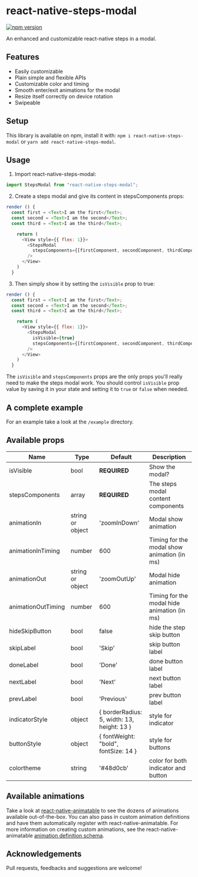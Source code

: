 # react-native-steps-modal

[![npm version](https://badge.fury.io/js/react-native-steps-modal.svg)](https://badge.fury.io/js/react-native-steps-modal)

An enhanced and customizable react-native steps in a modal.

## Features

- Easily customizable
- Plain simple and flexible APIs
- Customizable color and timing
- Smooth enter/exit animations for the modal
- Resize itself correctly on device rotation
- Swipeable

## Setup

This library is available on npm, install it with: `npm i react-native-steps-modal` or `yarn add react-native-steps-modal`.

## Usage

1.  Import react-native-steps-modal:

```javascript
import StepsModal from "react-native-steps-modal";
```

2.  Create a steps modal and give its content in stepsComponents props:

```javascript
render () {
  const first = <Text>I am the first</Text>;
  const second = <Text>I am the second</Text>;
  const third = <Text>I am the third</Text>;

    return (
      <View style={{ flex: 1}}>
        <StepsModal
          stepsComponents={[firstComponent, secondComponent, thirdComponent]}
        />
      </View>
    )
  }
```

3.  Then simply show it by setting the `isVisible` prop to true:

```javascript
render () {
  const first = <Text>I am the first</Text>;
  const second = <Text>I am the second</Text>;
  const third = <Text>I am the third</Text>;

    return (
      <View style={{ flex: 1}}>
        <StepsModal
          isVisible={true}
          stepsComponents={[firstComponent, secondComponent, thirdComponent]}
        />
      </View>
    )
  }
```

The `isVisible` and `stepsComponents` props are the only props you'll really need to make the steps modal work. You should control `isVisible` prop value by saving it in your state and setting it to `true` or `false` when needed.

## A complete example

For an example take a look at the `/example` directory.

## Available props

| Name                           | Type             | Default                                    | Description                                |
| ------------------------------ | ---------------- | ------------------------------------------ | -------------------------------------------|
| isVisible                      | bool             | **REQUIRED**                               | Show the modal?                            |
| stepsComponents                | array            | **REQUIRED**                               | The steps modal content components         |
| animationIn                    | string or object | 'zoomInDown'                               | Modal show animation                       |
| animationInTiming              | number           | 600                                        | Timing for the modal show animation (in ms)|
| animationOut                   | string or object | 'zoomOutUp'                                | Modal hide animation                       |
| animationOutTiming             | number           | 600                                        | Timing for the modal hide animation (in ms)|
| hideSkipButton                 | bool             | false                                      | hide the step skip button                  |
| skipLabel                      | bool             | 'Skip'                                     | skip button label                          |
| doneLabel                      | bool             | 'Done'                                     | done button label                          |
| nextLabel                      | bool             | 'Next'                                     | next button label                          |
| prevLabel                      | bool             | 'Previous'                                 | prev button label                          |
| indicatorStyle                 | object           | { borderRadius: 5, width: 13, height: 13 } | style for indicator                        |
| buttonStyle                    | object           | { fontWeight: "bold", fontSize: 14 }       | style for buttons                          |
| colortheme                     | string           | '#48d0cb'                                  | color for both indicator and button        |


## Available animations

Take a look at [react-native-animatable](https://github.com/oblador/react-native-animatable) to see the dozens of animations available out-of-the-box. You can also pass in custom animation definitions and have them automatically register with react-native-animatable. For more information on creating custom animations, see the react-native-animatable [animation definition schema](https://github.com/oblador/react-native-animatable#animation-definition-schema).

## Acknowledgements

Pull requests, feedbacks and suggestions are welcome!
